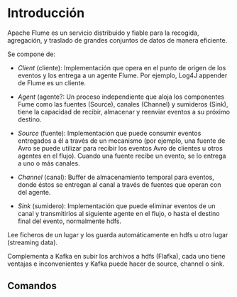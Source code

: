 # Introducción

Apache Flume es un servicio distribuido y fiable para la recogida, agregación, y traslado de grandes conjuntos de datos de manera eficiente.

Se compone de:

* *Client* (cliente): Implementación que opera en el punto de origen de los eventos y los entrega a un agente Flume. Por ejemplo, Log4J appender de Flume es un cliente.

* *Agent* (agente?: Un proceso independiente que aloja los componentes Fume como las fuentes (Source), canales (Channel) y sumideros (Sink), tiene la capacidad de recibir, almacenar y reenviar eventos a su próximo destino.

* *Source* (fuente): Implementación que puede consumir eventos entregados a él a través de un mecanismo (por ejemplo, una fuente de Avro se puede utilizar para recibir los eventos Avro de clientes u otros agentes en el flujo). Cuando una fuente recibe un evento, se lo entrega a uno o más canales.
* *Channel* (canal): Buffer de almacenamiento temporal para eventos, donde éstos se entregan al canal a través de fuentes que operan con del agente.
* *Sink* (sumidero): Implementación que puede eliminar eventos de un canal y transmitirlos al siguiente agente en el flujo, o hasta el destino final del evento, normalmente hdfs.

Lee ficheros de un lugar y los guarda automáticamente en hdfs u otro lugar (streaming data). 

Complementa a Kafka en subir los archivos a hdfs (Flafka), cada uno tiene ventajas e inconvenientes y Kafka puede hacer de source, channel o sink.

## Comandos


